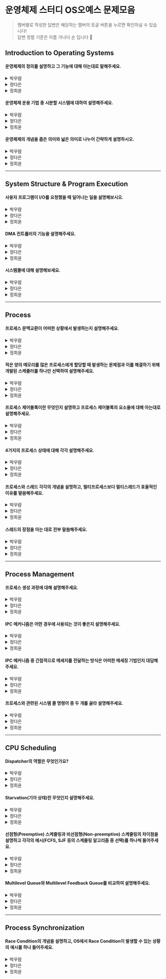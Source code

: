 # 운영체제 스터디 OS오예스 문제모음 
> 멤버별로 작성한 답변은 해당하는 멤버의 토글 버튼을 누르면 확인하실 수 있습니다!  
> 답변 정렬 기준은 이름 가나다 순 입니다 🤗
> 
## Introduction to Operating Systems
#### 운영체제의 정의를 설명하고 그 기능에 대해 아는대로 말해주세요.
<details>
  <summary>박우람</summary>
  <div markdown="1">       
    운영체제는 컴퓨터 하드웨어 바로 위에 설치되어 사용자 및 다른 소프트웨어와 하드웨어를 연결하는 소프트웨어 계층이다. 운영체제는 사용자가 컴퓨터를 쉽게 다룰 수 있게 GUI 인터페이스 제공하고, 하드웨어 자원을 효율적으로 사용할 수 있게 도와준다.
  </div>
</details>
<details>
  <summary>정다은</summary>
  <div markdown="1">
    운영체제란 하드웨어 바로 윗단에 위치한 소프트웨어로 하드웨어를 사용자 및 다른 소프트웨어들과 연결해주는 역할을 수행합니다. 하드웨어 쪽 인터페이스로서는 한정된 컴퓨터의 자원을 효율적이고 형평적으로 관리하기 위한 자원 관리자 역할을 하며, 사용자 쪽 인터페이스로서는 사용자로 하여금 하드웨어의 복잡성을 전부 알고 있지 않아도 컴퓨터를 편리하게 사용할 수 있도록 환경을 제공하는 역할을 합니다. 더불어, 운영체제 자신 및 컴퓨터 시스템을 보호하는 기능 또한 담당합니다.
  </div>
</details>
<details>
  <summary>정희윤</summary>
  <div markdown="1">       
    운영체제는 컴퓨터 하드웨어 바로 위에 설치되어 사용자 및 다른 소프트웨어와 하드웨어를 연결하는 소프트웨어 계층입니다. 운영체제는 사용자가 컴퓨터 시스템을 편리하게 사용할 수 있는 환경을 제공하고, 컴퓨터 시스템 자원을 효율적으로 사용할 수 있도록 관리합니다.
  </div>
</details>

#### 운영체제 운용 기법 중 시분할 시스템에 대하여 설명해주세요.
<details>
  <summary>박우람</summary>
  <div markdown="1">       
    시분할 시스템은 여러 작업을 수행할 때 CPU를 일정한 시간 단위로 프로그램에게 할당하여 처리해줌으로써 각 사용자에게 독립된 컴퓨터를 사용하는 느낌을 준다. 라운드 로빈(Round Robin)방식이라고도 한다.
    하나의 CPU는 같은 시점에서 여러 개의 작업을 동시에 수행할 수 없기 때문에, CPU의 전체 사용시간을 작은 작업 시간량으로 쪼개어 그 시간량 동안만 번갈아가면서 CPU를 할당하여 각 작업을 처리하는 방법이다. 모든 작업이 동시에 진행되는 것처럼 대화식 처리가 가능하다. 각 작업에 대한 응답시간을 최소화 하는 것이 목적이다.
  </div>
</details>
<details>
  <summary>정다은</summary>
  <div markdown="1">
    시분할 시스템이란 오늘날 범용적인 컴퓨터에 가장 많이 활용되는 운용 기법으로, 여러 작업이 사용하고자 할 때에 아주 작은 시간 단위로 나누어 한정된 자원을 나눠쓸 수 있도록 하는 방식으로, 고전적 운용 기법인 일괄처리방식에 비해 짧은 응답 시간을 갖기에 사용자와의 상호작용성이 높아진다는 장점이 있습니다.
  </div>
</details>
<details>
  <summary>정희윤</summary>
  <div markdown="1">       
    현대의 운영체제 처리 방식으로, 여러 작업을 수행할 때 컴퓨터의 처리 능력을 일정한 시간 단위로 분할하여 사용하는 것입니다. 컴퓨터가 사용자들의 프로그램을 번갈아가며 처리해줌으로써 각 사용자에게 독립된 컴퓨터를 사용하는 느낌을 주게 됩니다.
  </div>
</details>

#### 운영체제의 개념을 좁은 의미와 넓은 의미로 나누어 간략하게 설명하시오.
<details>
  <summary>박우람</summary>
  <div markdown="1">       
    운영체제의 좁은 의미는 운영체제 커널을 의미하고 커널은 운영체제의 핵심 부분임으로 전원이 켜짐과 동시에 메모리에 상주합니다. 운영체제의 넓은 의미는 운영체제의 커널과 각종 주변 유틸리티 시스템을 포함한 개념입니다.
  </div>
</details>
<details>
  <summary>정다은</summary>
  <div markdown="1">
    좁은 의미의 운영체제는 항상 메모리에 상주하는 '커널'을 의미하며, 넓은 의미의 운영체제는 커널 이외에도 각종 주변 시스템 유틸리티까지 포함합니다.
  </div>
</details>
<details>
  <summary>정희윤</summary>
  <div markdown="1">       
    좁은 의미의 운영체제는 커널을 의미합니다. 커널은 운영 체제의 핵심 부분으로 메모리에 상주하는 일부분을 이야기합니다. 반면 넓은 의미의 운영체제는 커널과 각종 주변 시스템 유틸리티를 포함한 개념입니다.
  </div>
</details>

***

## System Structure & Program Execution
#### 사용자 프로그램이 I/O를 요청했을 때 일어나는 일을 설명해보시오.
<details>
  <summary>박우람</summary>
  <div markdown="1">       
    사용자는 직접 입출력 장치에 접근할 수 없기 때문에 시스템 콜을 하여 운영체제에게 I/O 작업을 요청한다. 운영체제는 요청받은 I/O 명령을 사용자 프로그램 모드가 아닌 커널 모드에서 해당 요청에 맞는 처리코드를 수행하게 된다. 예를 들어 디스크에서 자료를 읽어오는 시스템 콜이라면, CPU가 디스크 컨트롤러에게 데이터를 읽어오라는 명령을 내린다.
  </div>
</details>
<details>
  <summary>정다은</summary>
  <div markdown="1">
    I/O 작업은 보안 상 문제가 될 수 있는 작업이므로 운영체제만 수행 가능합니다. 따라서, 사용자 프로그램이 I/O 작업을 하고자 할 때에는 시스템콜을 통해 CPU에게 소프트웨어 인터럽트를 발생시키게 됩니다. 인터럽트를 발견한 CPU는 제어권을 운영체제에게 넘겨주며, 운영체제는 디바이스 컨트롤러에게 I/O 작업을 수행할 것을 명령합니다. I/O 작업이 끝나면 이번에는 디바이스 컨트롤러가 CPU에게 I/O 작업이 완료되었음을 알리기 위해 하드웨어 인터럽트를 발생시키며, 인터럽트를 발견한 CPU는 해당 디바이스의 로컬 버퍼에 저장된 데이터를 메인 메모리로 전달해오고 운영체제는 이전에 I/O 작업을 요청한 프로그램을 다시 CPU를 할당받을 수 있는 상태로 전환시킵니다.
  </div>
</details>
<details>
  <summary>정희윤</summary>
  <div markdown="1">       
    먼저, CPU가 운영체제에게 I/O 요청 보낸다. 그 즉시 CPU의 제어권이 운영체제로 넘어가게 되고 CPU는 지금까지 하던 일을 멈추고 프로그램의 현재 상태를 저장한 후, 인터럽트에 의해 처리해야 할 커널의 루틴으로 이동한다. 루틴에 따라 입출력 장치의 컨트롤러에게 연산을 요청하고, 컨트롤러는 로컬버퍼로 해당 데이터를 읽어온다. 컨트롤러가 데이터를 읽어오는 동안 운영체제는 CPU를 프로그램 B에 할당하여 CPU가 프로그램 B의 작업을 처리하도록 한다. 이후 입출력 컨트롤러부터 CPU로 데이터 입출력 작업이 완료되었다는 인터럽트가 전달되면 CPU는 B에 대한 수행 정보를 저장하고 인터럽트를 처리하게 된다.
  </div>
</details>

#### DMA 컨트롤러의 기능을 설명해주세요.
<details>
  <summary>박우람</summary>
  <div markdown="1">       
    CPU가 입출력 장치들의 메모리 접근 요청에 의해 자주 인터럽트 당하는 것을 막아주어서 CPU에 발생하는 인터럽트의 빈도를 줄여 CPU를 효율적으로 관리할 수 있게 도와주는 역할을 한다.
DMA를 사용하면 CPU가 로컬버퍼에서 메모리로 읽어오는 작업을 DMA가 대행한다. DMA는 바이트 단위가 아니라 블록이라는 큰 단위로 정보를 메모리로 읽어온 후에 CPU에게 인터럽트를 발생시켜 작업이 끝난 것을 알린다.
  </div>
</details>
<details>
  <summary>정다은</summary>
  <div markdown="1">
    DMA 컨트롤러는 CPU 외에 직접 메모리에 접근할 수 있는 컨트롤러입니다. 원칙적으로 메인 메모리에는 CPU만 접근이 가능하지만, 빈번한 I/O 작업이 인터럽트를 걸 경우 CPU의 작업이 방해받는 문제가 발생합니다. 따라서, 해당 문제를 해결하고 CPU의 효율성을 높이기 위해 DMA 컨트롤러는 I/O 작업이 완료되면 해당 I/O 디바이스의 로컬 버퍼에 저장된 값을 메인 메모리로 옮겨와 주는 역할을 대행하고 여러 I/O 작업 완료 인터럽트를 모아 CPU에게 한 번만 인터럽트를 발생시킵니다.
  </div>
</details>
<details>
  <summary>정희윤</summary>
  <div markdown="1">       
    일종의 컨트롤러로서, CPU가 입출력 장치들이 수시로 발생시키는 인터럽트로 인해 사용상의 효율이 떨어지는 것을 막아주고자 CPU대신 로컬버퍼에서 메모리로 입출력 관련 데이터를 읽어오는 작업을 대신 처리한다.
  </div>
</details>

#### 시스템콜에 대해 설명해보세요.
<details>
  <summary>박우람</summary>
  <div markdown="1">       
    시스템 콜이란 사용자 프로그램이 특권명령을 수행하기 위해 운영체제에게 해당 작업을 요청하는 행위이다. 시스템 콜은 일종의 소프트웨어적인 인터럽스로서 사용자 프로그램이 시스템 콜을 할 경우 트랩이 발생해 CPU의 제어권이 운영체제로 넘어가게 된다. 그러면 운영체제는 해당 시스템 콜을 처리하기 위한 루틴으로 가서 정의된 명령을 수행한다.
  </div>
</details>
<details>
  <summary>정다은</summary>
  <div markdown="1">
    시스템콜이란 입출력, 메모리 접근과 같이 보안 상의 문제로 인해 운영체제만 수행할 수 있는 서비스를 이용하기 위해 사용자 프로그램이 커널 공간에 있는 함수를 호출하는 인터페이스를 말합니다.
  </div>
</details>
<details>
  <summary>정희윤</summary>
  <div markdown="1">       
    시스템콜이란 프로그램이 입출력 작업을 수행하기 위해 운영체제의 함수를 호출하는 것이다.
  </div>
</details>

***

## Process
#### 프로세스 문맥교환이 어떠한 상황에서 발생하는지 설명해주세요.
<details>
  <summary>박우람</summary>
  <div markdown="1">       
    👀
  </div>
</details>
<details>
  <summary>정다은</summary>
  <div markdown="1">
    문맥교환이란 타이머 인터럽트가 발생한 경우 또는 I/O 작업 요청 등이 발생한 경우 CPU의 제어권이 실행 중이던 프로세스에서 다른 프로세스로 이양되는 과정으로, 현재 수행 중이던 프로세스의 문맥을 PCB에 저장하고 다음 실행할 프로세스의 문맥을 PCB에서 가져오는 것입니다.
  </div>
</details>
<details>
  <summary>정희윤</summary>
  <div markdown="1">       
    👀
  </div>
</details>

#### 적은 양의 메모리를 많은 프로세스에게 할당할 때 발생하는 문제점과 이를 해결하기 위해 개발된 스케줄러를 하나만 선택하여 설명해주세요.
<details>
  <summary>박우람</summary>
  <div markdown="1">       
 적은 양의 메모리를 많은 프로세스에게 할당하면 Disk I/O 발생 확률이 높아지기 때문에 성능이 저하되는 문제가 발생할 수 있습니다. 이러한 문제를 해결하기위한 여러 스케줄링 기법이 있는데 그 중에서 현     대에서 가장 유용하게 사용되고 있는 중기 스케줄러에 대해 설명하겠습니다. 중기 스케줄러는 타이머 인터럽트가 발생한 프로세스나 봉쇄상태의 프로세스를 메모리에서 쫓아내고 suspend 상태로 변경합니다. 이때    우선순위는 봉쇄상태의 프로세스가 먼저 쫓겨나고, 봉쇄상태의 프로세스를 쫓아내도 메모리가 부족한 경우에 타이머 인터럽트가 발생한 프로세스를 추가적으로 쫓아냅니다.
  </div>
</details>
<details>
  <summary>정다은</summary>
  <div markdown="1">
    프로세스 당 보유하고 있는 메모리의 양이적어지게 되면, 당장 실행해야하는 프로세스의 주소 공간을 메모리에 올려둘 수 없을 정도로 메모리가 부족해질 수 있으며, 해당 경우에는 디스크 입출력이 빈번해지며 성능이 저하되는 문제가 발생합니다. 이와 같은 문제를 해결하기 위해 swapper라고도 불리는 중기 스케줄러는 봉쇄 상태 등 CPU를 할당받을 수 없는 프로세스로부터 메모리를 빼앗아 그 내용을 디스크로 swap-out 하며 메모리에 적재된 프로세스의 수를 동적으로 조절하고 여유 공간을 확보합니다.
  </div>
</details>
<details>
  <summary>정희윤</summary>
  <div markdown="1">       
    👀
  </div>
</details>

#### 프로세스 제어블록이란 무엇인지 설명하고 프로세스 제어블록의 요소들에 대해 아는대로 설명해주세요.
<details>
  <summary>박우람</summary>
  <div markdown="1">       
   프로세스 제어블록이란 PCB로도 불리고, 프로세스 스왑이 발생했을 때 프로세스의 문맥을 저장하는 역할을 담당합니다. 프로세스 제어블록은 PC(프로그램 카운터), Data의 Stack 위치정보, 프로세스 아이디, 프로세스 상태로 구성되어 있습니다. 프로그램 카운터는 해당 프로세스가 마지막으로 실행했던 영역을 저장하고 있고, Data, Stack의 위치정보는 프로그램 코드에 관련된 정보의 위치가 저장되어 있습니다.
  </div>
</details>
<details>
  <summary>정다은</summary>
  <div markdown="1">
    Process Control Block 이란 커널에서 각 프로세스를 관리하기 위해 필요한 정보를 갖고 있는 자료구조로, 운영체제의 프로세스 관리 상 필요한 정보인 PID, 프로세스 상태, 스케줄링 우선순위 등, CPU 운영 상 필요한 정보인 Program Counter, Registers 등, 그리고 메모리 및 파일과 같은 자원 관련 stack/data/code의 위치 정보, open file descriptors 등을 포함합니다.
  </div>
</details>
<details>
  <summary>정희윤</summary>
  <div markdown="1">       
    👀
  </div>
</details>

#### 4가지의 프로세스 상태에 대해 각각 설명해주세요.
<details>
  <summary>박우람</summary>
  <div markdown="1">       
   프로세스는 Running, Ready, Block, Terminated, Suspended 상태가 있습니다. 이중에서 Ready, Block, Terminated, Suspended 상태에 대해 설명하자면, Ready 상태는 프로세스가 CPU를 할당받았을 때 당장 실행할 준비가 되어있는 상태입니다. Block 상태는 프로세스가 요청한 Event가 수행될 때까지 대기 중인 상태를 의미합니다. Terminated 상태는 프로세스 실행이 종료되었지만 아직 메모리에 저장되어있는 데이터가 회수가 되어있지 않은 상태입니다. Suspended 상태는 프로세스가 외부요인에 의해 종료된 상태를 의미 합니다.
  </div>
</details>
<details>
  <summary>정다은</summary>
  <div markdown="1">
    Ready는 실행을 위한 다른 모든 준비가 완료되고 CPU 할당만을 기다리는 상태이며, Running은 CPU가 할당되어 instructions가 수행 중인 상태, Blocked는 입출력 작업 등과 같이 많은 시간을 필요로 하는 이벤트 발생으로 인해 CPU를 할당 받더라도 당장 insturctions 수행이 불가능한 상태, Suspended는 사용자의 일시중지 또는 중기 스케줄러의 swap-out 등 사유로 인해 외부적인 사유로 인해 프로세스의 수행이 중지된 상태 입니다.
  </div>
</details>
<details>
  <summary>정희윤</summary>
  <div markdown="1">       
    👀
  </div>
</details>

#### 프로세스와 스레드 각각의 개념을 설명하고, 멀티프로세스보다 멀티스레드가 효율적인 이유를 말씀해주세요.
<details>
  <summary>박우람</summary>
  <div markdown="1">       
   실행중인 프로그램을 의미하고 스레드는 한 프로세스의 경량 프로세스라고 소개할 수 있습니다. 멀티 프로세스의 경우 프로세스마다 같은 정보를 가지고 있다고 해도 새로운 메모리 영역을 할당받는 반면에 멀티 스레드는 프로그램 실행에 필요한 최소한의 정보만을 새롭게 할당받고 나머지 정보는 프로세스의 메모리를 공유하여 사용할 수 있기 때문에 메모리를 효율적으로 관리하는 측면에서 멀티 프로세스보다 멀티 스레드가 유용합니다.
  </div>
</details>
<details>
  <summary>정다은</summary>
  <div markdown="1">
    프로세스는 실행 중인 프로그램, 즉 운영체제로부터 시스템 자원을 할당받는 단위이며, 스레드는 한 프로세스의 할당 받은 자원 내에서 CPU 수행이 실행되는 흐름의 단위 입니다. 프로세스는 만들 때마다 자료구조를 별도로 생성해야 하므로 메모리가 낭비되고, 프로세스를 생성하거나 프로세스 문맥교환을 수행할 때마다 오버헤드가 큰 반면, 스레드는 code/data 영역 및 운영체제의 자원과 같이 공유할 수 있는 자원들을 최대한 공유하기 때문에 보다 효율적이고 경제적입니다.
  </div>
</details>
<details>
  <summary>정희윤</summary>
  <div markdown="1">       
    👀
  </div>
</details>

#### 스레드의 장점을 아는 대로 전부 말씀해주세요.
<details>
  <summary>박우람</summary>
  <div markdown="1">       
   멀티 스레드 웹 프로그래밍 환경을 예로 들면, 웹 홈페이지에 접속할 때 데이터를 가져오는 스레드, 화면을 표시하는 작업을 진행하는 스레드가 여럿 있으면 하나의 작업을 수행될 때까지 기다리지 않고 다른 스레드에서 나머지 작업을 진행할 수 있기 때문에 응답속도가 증가한다는 장점이 있습니다.
  </div>
</details>
<details>
  <summary>정다은</summary>
  <div markdown="1">
    스레드는 첫째, 빠른 응답성을 가집니다. 한 프로세스 내에서 특정 스레드가 blocked 상태여도 다른 스레드는 CPU를 할당받아 수행할 수 있습니다. 둘째, 자원을 공유합니다. PC, registers, stack 이외의 공유 가능한 자원들을 공유하여 자원을 절약합니다. 셋째, 프로세스를 여러 개 만드는 것에 비해 경제적입니다. 멀티프로세스는 생성 및 문맥교환 과정에서 많은 오버헤드를 동반하지만, 스레드는 최대한 많은 자원과 문맥을 공유하여 보다 낮은 처리 비용으로 높은 성능과 처리량을 제공합니다. 마지막으로, 높은 병렬성 또한 가지고 있습니다.
  </div>
</details>
<details>
  <summary>정희윤</summary>
  <div markdown="1">       
    👀
  </div>
</details>

***

## Process Management
#### 프로세스 생성 과정에 대해 설명해주세요.
<details>
  <summary>박우람</summary>
  <div markdown="1">       
    👀
  </div>
</details>
<details>
  <summary>정다은</summary>
  <div markdown="1">
    운영체제가 부팅되면 운영체제는 최조의 init 프로세스를 생성하고, 그 후에 생성되는 모든 사용자 프로세스는 fork 라는 시스템콜을 통해 부모 프로세스를 복제하여 자식 프로세스를 생성하는 방식으로 만들어집니다. 생성된 자식 프로세스는 exec 시스템콜을 통해 새로운 프로그램을 메모리에 덮어 씌운 후 해당 프로그램을 실행합니다.
  </div>
</details>
<details>
  <summary>정희윤</summary>
  <div markdown="1">       
    👀
  </div>
</details>

#### IPC 메커니즘은 어떤 경우에 사용되는 것이 좋은지 설명해주세요.
<details>
  <summary>박우람</summary>
  <div markdown="1">       
    👀
  </div>
</details>
<details>
  <summary>정다은</summary>
  <div markdown="1">
    IPC란 Interprocess Communication으로, 프로세스란 기본적으로 독자적인 주소 공간을 갖고 다른 프로세스의 영향을 주거나 받지 않는 것이 원칙이지만, 경우에 따라 프로세스 간의 통신과 동기화가 필요할 때 IPC를 활용하게 됩니다.
  </div>
</details>
<details>
  <summary>정희윤</summary>
  <div markdown="1">       
    👀
  </div>
</details>

#### IPC 메커니즘 중 간접적으로 메세지를 전달하는 방식은 어떠한 메세징 기법인지 대답해주세요.
<details>
  <summary>박우람</summary>
  <div markdown="1">       
    👀
  </div>
</details>
<details>
  <summary>정다은</summary>
  <div markdown="1">
    IPC의 기법 중 Message Passing 기법에는 direct/indrect 방식이 있는데, 이 중 간접적으로 메시지를 전달하는 방식인 indirect 방식은 통신하려는 프로세스의 이름을 명시적으로 표시하지 않고, mailbox나 port를 통해 간접적으로 전달합니다. 해당 mailbox나 port를 공유하는 프로세스 간의 통신이 가능합니다.
  </div>
</details>
<details>
  <summary>정희윤</summary>
  <div markdown="1">       
    👀
  </div>
</details>

#### 프로세스와 관련된 시스템 콜 명령어 중 두 개를 골라 설명해주세요.
<details>
  <summary>박우람</summary>
  <div markdown="1">       
    👀
  </div>
</details>
<details>
  <summary>정다은</summary>
  <div markdown="1">
    fork는 부모 프로세스를 복제하여 자식 프로세스를 생성하는 시스템콜, exec는 새로운 프로그램을 메모리에 덮어 씌워 실행하는 시스템콜, wait은 자식 프로세스의 작업이 끝날 때까지 부모 프로세스를 sleep 시켜 기다리게 하는 시스템콜, exit은 자원을 해제하고 부모에게 알리는 종료 시스템콜 입니다.
  </div>
</details>
<details>
  <summary>정희윤</summary>
  <div markdown="1">       
    👀
  </div>
</details>

***

## CPU Scheduling
#### Dispatcher의 역할은 무엇인가요?
<details>
  <summary>박우람</summary>
  <div markdown="1">       
    👀
  </div>
</details>
<details>
  <summary>정다은</summary>
  <div markdown="1">
    Dispatcher란 CPU 스케줄러에 의해 선택된 프로세스에게 실제로 Context Switching을 통해 CPU 제어권을 넘겨주는 역할을 합니다.
  </div>
</details>
<details>
  <summary>정희윤</summary>
  <div markdown="1">       
    👀
  </div>
</details>

#### Starvation(기아 상태)란 무엇인지 설명해주세요.
<details>
  <summary>박우람</summary>
  <div markdown="1">       
    👀
  </div>
</details>
<details>
  <summary>정다은</summary>
  <div markdown="1">
    Starvation이란 특정 프로세스가 CPU를 할당받지 못하고 계속해서 무한정 기다리는 상황을 의미합니다.
  </div>
</details>
<details>
  <summary>정희윤</summary>
  <div markdown="1">       
    👀
  </div>
</details>

#### 선점형(Preemptive) 스케줄링과 비선점형(Non-preemptive) 스케줄링의 차이점을 설명하고 각각의 예시(FCFS, SJF 등의 스케줄링 알고리즘 중 선택)를 하나씩 들어주세요.
<details>
  <summary>박우람</summary>
  <div markdown="1">       
    👀
  </div>
</details>
<details>
  <summary>정다은</summary>
  <div markdown="1">
    선점형 스케줄링은 특정 프로세스가 CPU를 차지하고 있고 해당 프로세스의 CPU 작업이 끝나지 않았더라도 다른 프로세스가 CPU 제어권을 강제로 빼앗을 수 있는 스케줄링이며, 그 예시로는 일정 할당 시간이 지나면 타이머 인터럽트를 통해 프로세스의 작업이 끝나지 않았더라도 프로세스에게서 CPU 제어권을 빼앗아 다른 프로세스에게 넘겨주는 Round Robin 스케줄링을 들 수 있습니다. 비선점형 스케줄링은 특정 프로세스가 CPU를 차지하고 있다면 해당 프로세스가 작업을 끝내고 CPU를 자진으로 반납할 때까지 다른 프로세스가 CPU를 할당받을 수 없는 스케줄링으로, 예시로는 ready queue에 도착한 순서대로 CPU를 할당 받고 사용하는 FCFS 스케줄링이 있습니다.
  </div>
</details>
<details>
  <summary>정희윤</summary>
  <div markdown="1">       
    👀
  </div>
</details>

#### Multilevel Queue와 Multilevel Feedback Queue를 비교하여 설명해주세요.
<details>
  <summary>박우람</summary>
  <div markdown="1">       
    👀
  </div>
</details>
<details>
  <summary>정다은</summary>
  <div markdown="1">
    Multilevel Queue란 ready queue를 여러 개로 분할하여 관리하는 스케줄링으로, 분할된 큐마다 다른 스케줄링 알고리즘을 활용할 수 있으며, 큐 자체에 대한 스케줄링 알고리즘 또한 필요하다는 특징을 갖습니다. Multilevel Feedback Queue는 Multilevel Queue와 유사하게 ready queue를 여러 개로 분할하여 관리하는 것 분만 아니라 프로세스들이 큐 간에 이동할 수 있다는 특징이 있습니다. Multilevel Queue는 우선순위가 높은 큐에 프로세스가 남아있다면 우선순위가 낮은 큐에 들어있는 프로세스들은 starvation을 겪게되는 문제가 있는데, Multilevel Feedback Queue는 큐 간의 이동이 가능한 특징 및 Aging 기법을 활용하여 해당 문제점을 보완할 수 있습니다.
  </div>
</details>
<details>
  <summary>정희윤</summary>
  <div markdown="1">       
    👀
  </div>
</details>

***

## Process Synchronization
#### Race Condition의 개념을 설명하고, OS에서 Race Condition이 발생할 수 있는 상황의 예시를 하나 들어주세요.
<details>
  <summary>박우람</summary>
  <div markdown="1">       
    👀
  </div>
</details>
<details>
  <summary>정다은</summary>
  <div markdown="1">
    Race Condition이란 다수의 프로세스가 하나의 공유 데이터를 접근하려고 경쟁하는 상황을 의미합니다. 예를 들어, 커널 모드로 수행 중일 때 인터럽트가 발생하면 인터럽트 처리 루틴 또한 커널 코드로 Kernel Address Space를 공유하기 때문에 Race Condition 및 데이터 불일치 문제가 수반될 수 있습니다.
  </div>
</details>
<details>
  <summary>정희윤</summary>
  <div markdown="1">       
    👀
  </div>
</details>
